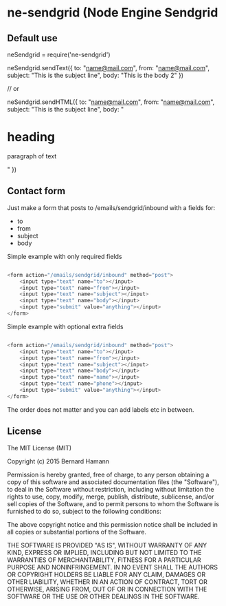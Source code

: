 # ne-sendgrid (Node Engine Sendgrid


## Default use

neSendgrid = require('ne-sendgrid')

neSendgrid.sendText({
    to: "name@mail.com",
    from: "name@mail.com",
    subject: "This is the subject line",
    body: "This is the body 2"
})

// or 

neSendgrid.sendHTML({
    to: "name@mail.com",
    from: "name@mail.com",
    subject: "This is the subject line",
    body: "<h1>heading</h1><p>paragraph of text</p>"
})


## Contact form

Just make a form that posts to /emails/sendgrid/inbound with a fields for:

- to
- from
- subject
- body

Simple example with only required fields

```js

<form action="/emails/sendgrid/inbound" method="post">
    <input type="text" name="to"></input>
    <input type="text" name="from"></input>
    <input type="text" name="subject"></input>
    <input type="text" name="body"></input>
    <input type="submit" value="anything"></input>
</form>

```

Simple example with optional extra fields

```js

<form action="/emails/sendgrid/inbound" method="post">
    <input type="text" name="to"></input>
    <input type="text" name="from"></input>
    <input type="text" name="subject"></input>
    <input type="text" name="body"></input>
    <input type="text" name="name"></input>
    <input type="text" name="phone"></input>
    <input type="submit" value="anything"></input>
</form>

```

The order does not matter and you can add labels etc in between.


## License 

The MIT License (MIT)

Copyright (c) 2015 Bernard Hamann

Permission is hereby granted, free of charge, to any person obtaining a copy
of this software and associated documentation files (the "Software"), to deal
in the Software without restriction, including without limitation the rights
to use, copy, modify, merge, publish, distribute, sublicense, and/or sell
copies of the Software, and to permit persons to whom the Software is
furnished to do so, subject to the following conditions:

The above copyright notice and this permission notice shall be included in
all copies or substantial portions of the Software.

THE SOFTWARE IS PROVIDED "AS IS", WITHOUT WARRANTY OF ANY KIND, EXPRESS OR
IMPLIED, INCLUDING BUT NOT LIMITED TO THE WARRANTIES OF MERCHANTABILITY,
FITNESS FOR A PARTICULAR PURPOSE AND NONINFRINGEMENT. IN NO EVENT SHALL THE
AUTHORS OR COPYRIGHT HOLDERS BE LIABLE FOR ANY CLAIM, DAMAGES OR OTHER
LIABILITY, WHETHER IN AN ACTION OF CONTRACT, TORT OR OTHERWISE, ARISING FROM,
OUT OF OR IN CONNECTION WITH THE SOFTWARE OR THE USE OR OTHER DEALINGS IN
THE SOFTWARE.